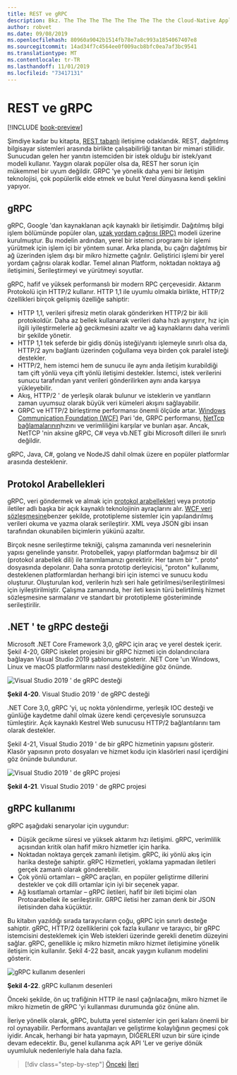 ```yaml
---
title: REST ve gRPC
description: Bkz. The The The The The The The The the Cloud-Native Applications ve HTTP REST 'den farklı
author: robvet
ms.date: 09/08/2019
ms.openlocfilehash: 80960a9042b1514fb78e7a8c993a1854067407e8
ms.sourcegitcommit: 14ad34f7c4564ee0f009acb8bfc0ea7af3bc9541
ms.translationtype: MT
ms.contentlocale: tr-TR
ms.lasthandoff: 11/01/2019
ms.locfileid: "73417131"
---
```

# <a name="rest-and-grpc"></a>REST ve gRPC

[!INCLUDE [book-preview](../../../includes/book-preview.md)]

Şimdiye kadar bu kitapta, [REST tabanlı](https://docs.microsoft.com/azure/architecture/best-practices/api-design) iletişime odaklandık. REST, dağıtılmış bilgisayar sistemleri arasında birlikte çalışabilirliği tanıtan bir mimari stillidir. Sunucudan gelen her yanıtın istemciden bir istek olduğu bir istek/yanıt modeli kullanır. Yaygın olarak popüler olsa da, REST her sorun için mükemmel bir uyum değildir. GRPC 'ye yönelik daha yeni bir iletişim teknolojisi, çok popülerlik elde etmek ve bulut Yerel dünyasına kendi şeklini yapıyor.

## <a name="grpc"></a>gRPC

gRPC, Google 'dan kaynaklanan açık kaynaklı bir iletişimdir. Dağıtılmış bilgi işlem bölümünde popüler olan, [uzak yordam çağrısı (RPC)](https://en.wikipedia.org/wiki/Remote_procedure_call) modeli üzerine kurulmuştur. Bu modelin ardından, yerel bir istemci programı bir işlemi yürütmek için işlem içi bir yöntem sunar. Arka planda, bu çağrı dağıtılmış bir ağ üzerinden işlem dışı bir mikro hizmette çağrılır. Geliştirici işlemi bir yerel yordam çağrısı olarak kodlar. Temel alınan Platform, noktadan noktaya ağ iletişimini, Serileştirmeyi ve yürütmeyi soyutlar.

gRPC, hafif ve yüksek performanslı bir modern RPC çerçevesidir. Aktarım Protokolü için HTTP/2 kullanır. HTTP 1,1 ile uyumlu olmakla birlikte, HTTP/2 özellikleri birçok gelişmiş özelliğe sahiptir:

- HTTP 1,1, verileri şifresiz metin olarak gönderirken HTTP/2 bir ikili protokoldür. Daha az bellek kullanarak verileri daha hızlı ayrıştırır, hız için ilgili iyileştirmelerle ağ gecikmesini azaltır ve ağ kaynaklarını daha verimli bir şekilde yönetir.
- HTTP 1,1 tek seferde bir gidiş dönüş isteği/yanıtı işlemeyle sınırlı olsa da, HTTP/2 aynı bağlantı üzerinden çoğullama veya birden çok paralel isteği destekler.
- HTTP/2, hem istemci hem de sunucu ile aynı anda iletişim kurabildiği tam çift yönlü veya çift yönlü iletişimi destekler. İstemci, istek verilerini sunucu tarafından yanıt verileri gönderilirken aynı anda karşıya yükleyebilir.
- Akış, HTTP/2 ' de yerleşik olarak bulunur ve isteklerin ve yanıtların zaman uyumsuz olarak büyük veri kümeleri akışını sağlayabilir.
- GRPC ve HTTP/2 birleştirme performansı önemli ölçüde artar. [Windows Communication Foundation (WCF)](https://docs.microsoft.com/dotnet/framework/wcf/whats-wcf) Pari 'de, GRPC performansı, [NetTcp bağlamalarının](https://docs.microsoft.com/dotnet/api/system.servicemodel.nettcpbinding?view=netframework-4.8)hızını ve verimliliğini karşılar ve bunları aşar. Ancak, NetTCP 'nin aksine gRPC, C# veya vb.NET gibi Microsoft dilleri ile sınırlı değildir.

gRPC, Java, C#, golang ve NodeJS dahil olmak üzere en popüler platformlar arasında desteklenir.

## <a name="protocol-buffers"></a>Protokol Arabellekleri

gRPC, veri göndermek ve almak için [protokol arabellekleri](https://developers.google.com/protocol-buffers/docs/overview) veya prototip iletiler adlı başka bir açık kaynaklı teknolojinin ayraçlarını alır. [WCF veri sözleşmesine](https://docs.microsoft.com/dotnet/framework/wcf/feature-details/using-data-contracts)benzer şekilde, prototipleme sistemler için yapılandırılmış verileri okuma ve yazma olarak serileştirir. XML veya JSON gibi insan tarafından okunabilen biçimlerin yükünü azaltır.

Birçok nesne serileştirme tekniği, çalışma zamanında veri nesnelerinin yapısı genelinde yansıtır. Protobellek, yapıyı platformdan bağımsız bir dil (protokol arabellek dili) ile tanımlamanızı gerektirir. Her tanım bir ". proto" dosyasında depolanır. Daha sonra prototip derleyicisi, "proton" kullanımı, desteklenen platformlardan herhangi biri için istemci ve sunucu kodu oluşturur. Oluşturulan kod, verilerin hızlı seri hale getirilmesi/serileştirilmesi için iyileştirilmiştir. Çalışma zamanında, her ileti kesin türü belirtilmiş hizmet sözleşmesine sarmalanır ve standart bir prototipleme gösteriminde serileştirilir.

## <a name="grpc-support-in-net"></a>.NET ' te gRPC desteği

Microsoft .NET Core Framework 3,0, gRPC için araç ve yerel destek içerir. Şekil 4-20, GRPC iskelet projesini bir gRPC hizmeti için dolandırıcılara bağlayan Visual Studio 2019 şablonunu gösterir. .NET Core 'un Windows, Linux ve macOS platformlarını nasıl desteklediğine göz önünde.

![Visual Studio 2019 ' de gRPC desteği](./media/visual-studio-2019-grpc-template.png)

**Şekil 4-20**. Visual Studio 2019 ' de gRPC desteği

.NET Core 3,0, gRPC 'yi, uç nokta yönlendirme, yerleşik IOC desteği ve günlüğe kaydetme dahil olmak üzere kendi çerçevesiyle sorunsuzca tümleştirir. Açık kaynaklı Kestrel Web sunucusu HTTP/2 bağlantılarını tam olarak destekler.

Şekil 4-21, Visual Studio 2019 ' de bir gRPC hizmetinin yapısını gösterir. Klasör yapısının proto dosyaları ve hizmet kodu için klasörleri nasıl içerdiğini göz önünde bulundurur.

![Visual Studio 2019 ' de gRPC projesi](./media/grpc-project.png  )

**Şekil 4-21**. Visual Studio 2019 ' de gRPC projesi

## <a name="grpc-usage"></a>gRPC kullanımı

gRPC aşağıdaki senaryolar için uygundur:

- Düşük gecikme süresi ve yüksek aktarım hızı iletişimi. gRPC, verimlilik açısından kritik olan hafif mikro hizmetler için harika.
- Noktadan noktaya gerçek zamanlı iletişim. gRPC, iki yönlü akış için harika desteğe sahiptir. gRPC Hizmetleri, yoklama yapmadan iletileri gerçek zamanlı olarak gönderebilir.
- Çok yönlü ortamları – gRPC araçları, en popüler geliştirme dillerini destekler ve çok dilli ortamlar için iyi bir seçenek yapar.
- Ağ kısıtlamalı ortamlar – gRPC iletileri, hafif bir ileti biçimi olan Protoarabellek ile serileştirilir. GRPC iletisi her zaman denk bir JSON iletisinden daha küçüktür.

Bu kitabın yazıldığı sırada tarayıcıların çoğu, gRPC için sınırlı desteğe sahiptir. gRPC, HTTP/2 özelliklerini çok fazla kullanır ve tarayıcı, bir gRPC istemcisini desteklemek için Web istekleri üzerinde gerekli denetim düzeyini sağlar. gRPC, genellikle iç mikro hizmetin mikro hizmet iletişimine yönelik iletişim için kullanılır. Şekil 4-22 basit, ancak yaygın kullanım modelini gösterir.

![gRPC kullanım desenleri](./media/grpc-usage.png)

**Şekil 4-22**. gRPC kullanım desenleri

Önceki şekilde, ön uç trafiğinin HTTP ile nasıl çağrılacağını, mikro hizmet ile mikro hizmetin de gRPC 'yi kullanması durumunda göz önüne alın.

İleriye yönelik olarak, gRPC, bulutta yerel sistemler için geri kalanı önemli bir rol oynayabilir. Performans avantajları ve geliştirme kolaylığının geçmesi çok iyidir. Ancak, herhangi bir hata yapmayın, DIĞERLERI uzun bir süre içinde devam edecektir. Bu, genel kullanıma açık API 'Ler ve geriye dönük uyumluluk nedenleriyle hala daha fazla.

>[!div class="step-by-step"]
>[Önceki](service-to-service-communication.md)
>[İleri](service-mesh-communication-infrastructure.md)
